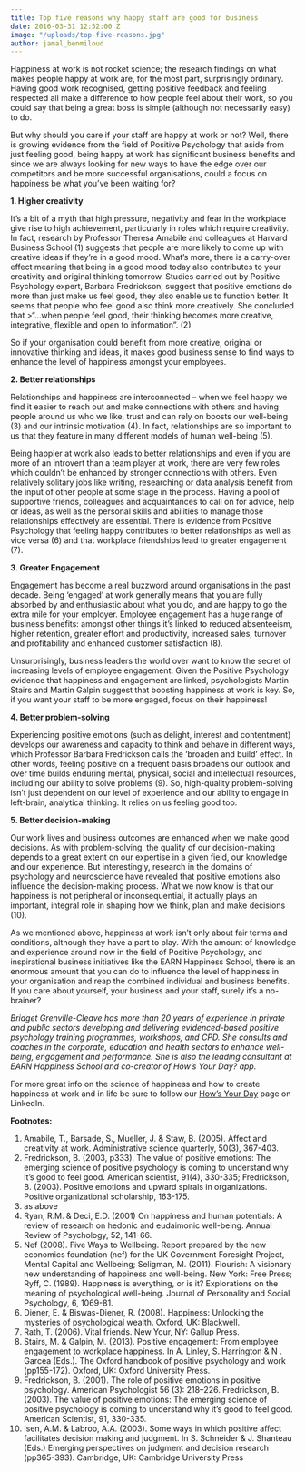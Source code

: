 ```yaml
---
title: Top five reasons why happy staff are good for business
date: 2016-03-31 12:52:00 Z
image: "/uploads/top-five-reasons.jpg"
author: jamal_benmiloud
---
```


Happiness at work is not rocket science; the research findings on what makes people happy at work are, for the most part, surprisingly ordinary. Having good work recognised, getting positive feedback and feeling respected all make a difference to how people feel about their work, so you could say that being a great boss is simple (although not necessarily easy) to do. 

But why should you care if your staff are happy at work or not? Well, there is growing evidence from the field of Positive Psychology that aside from just feeling good, being happy at work has significant business benefits and since we are always looking for new ways to have the edge over our competitors and be more successful organisations, could a focus on happiness be what you’ve been waiting for?

**1. Higher creativity**

It’s a bit of a myth that high pressure, negativity and fear in the workplace give rise to high achievement, particularly in roles which require creativity. In fact, research by Professor Theresa Amabile and colleagues at Harvard Business School (1)  suggests that people are more likely to come up with creative ideas if they’re in a good mood. What’s more, there is a carry-over effect meaning that being in a good mood today also contributes to your creativity and original thinking tomorrow. 
Studies carried out by Positive Psychology expert, Barbara Fredrickson, suggest that positive emotions do more than just make us feel good, they also enable us to function better. It seems that people who feel good also think more creatively. She concluded that >“…when people feel good, their thinking becomes more creative, integrative, flexible and open to information”. (2)

So if your organisation could benefit from more creative, original or innovative thinking and ideas, it makes good business sense to find ways to enhance the level of happiness amongst your employees.

**2. Better relationships**

Relationships and happiness are interconnected – when we feel happy we find it easier to reach out and make connections with others and having people around us who we like, trust and can rely on boosts our well-being (3)  and our intrinsic motivation (4). In fact, relationships are so important to us that they feature in many different models of human well-being (5). 

Being happier at work also leads to better relationships and even if you are more of an introvert than a team player at work, there are very few roles which couldn’t be enhanced by stronger connections with others. Even relatively solitary jobs like writing, researching or data analysis benefit from the input of other people at some stage in the process. Having a pool of supportive friends, colleagues and acquaintances to call on for advice, help or ideas, as well as the personal skills and abilities to manage those relationships effectively are essential. There is evidence from Positive Psychology that feeling happy contributes to better relationships as well as vice versa (6)  and that workplace friendships lead to greater engagement (7). 

**3. Greater Engagement**

Engagement has become a real buzzword around organisations in the past decade. Being ‘engaged’ at work generally means that you are fully absorbed by and enthusiastic about what you do, and are happy to go the extra mile for your employer. Employee engagement has a huge range of business benefits: amongst other things it’s linked to reduced absenteeism, higher retention, greater effort and productivity, increased sales, turnover and profitability and enhanced customer satisfaction (8). 

Unsurprisingly, business leaders the world over want to know the secret of increasing levels of employee engagement. Given the Positive Psychology evidence that happiness and engagement are linked, psychologists Martin Stairs and Martin Galpin suggest that boosting happiness at work is key. So, if you want your staff to be more engaged, focus on their happiness!

**4. Better problem-solving**

Experiencing positive emotions (such as delight, interest and contentment) develops our awareness and capacity to think and behave in different ways, which Professor Barbara Fredrickson calls the ‘broaden and build’ effect. In other words, feeling positive on a frequent basis broadens our outlook and over time builds enduring mental, physical, social and intellectual resources, including our ability to solve problems (9).  So, high-quality problem-solving isn’t just dependent on our level of experience and our ability to engage in left-brain, analytical thinking. It relies on us feeling good too.

**5. Better decision-making**

Our work lives and business outcomes are enhanced when we make good decisions. As with problem-solving, the quality of our decision-making depends to a great extent on our expertise in a given field, our knowledge and our experience. But interestingly, research in the domains of psychology and neuroscience have revealed that positive emotions also influence the decision-making process. What we now know is that our happiness is not peripheral or inconsequential, it actually plays an important, integral role in shaping how we think, plan and make decisions (10). 

As we mentioned above, happiness at work isn’t only about fair terms and conditions, although they have a part to play. With the amount of knowledge and experience around now in the field of Positive Psychology, and inspirational business initiatives like the EARN Happiness School, there is an enormous amount that you can do to influence the level of happiness in your organisation and reap the combined individual and business benefits. If you care about yourself, your business and your staff, surely it’s a no-brainer?

*Bridget Grenville-Cleave has more than 20 years of experience in private and public sectors developing and delivering evidenced-based positive psychology training programmes, workshops, and CPD. She consults and coaches in the corporate, education and health sectors to enhance well-being, engagement and performance. She is also the leading consultant at EARN Happiness School and co-creator of How’s Your Day? app.*

For more great info on the science of happiness and how to create happiness at work and in life be sure to follow our [How’s Your Day](https://www.linkedin.com/company/how%27s-your-day-?trk=biz-brand-tree-co-name) page on LinkedIn.

**Footnotes:**
1. Amabile, T., Barsade, S., Mueller, J. & Staw, B. (2005). Affect and creativity at work. Administrative science quarterly, 50(3), 367-403.
2. Fredrickson, B. (2003, p333). The value of positive emotions: The emerging science of positive psychology is coming to understand why it’s good to feel good. American scientist, 91(4), 330-335; Fredrickson, B. (2003). Positive emotions and upward spirals in organizations. Positive organizational scholarship, 163-175.
3. as above
4. Ryan, R.M. & Deci, E.D. (2001) On happiness and human potentials: A review of research on hedonic and eudaimonic well-being. Annual Review of Psychology, 52, 141-66.
5. Nef (2008). Five Ways to Wellbeing. Report prepared by the new economics foundation (nef) for the UK Government Foresight Project, Mental Capital and Wellbeing; Seligman, M. (2011). Flourish: A visionary new understanding of happiness and well-being. New York: Free Press; Ryff, C. (1989). Happiness is everything, or is it? Explorations on the meaning of psychological well-being. Journal of Personality and Social Psychology, 6, 1069-81.
6. Diener, E. & Biswas-Diener, R. (2008). Happiness: Unlocking the mysteries of psychological wealth. Oxford, UK: Blackwell.
7. Rath, T. (2006). Vital friends. New Your, NY: Gallup Press.
8. Stairs, M. & Galpin, M. (2013). Positive engagement: From employee engagement to workplace happiness. In A. Linley, S. Harrington & N . Garcea (Eds.). The Oxford handbook of positive psychology and work (pp155-172). Oxford, UK: Oxford University Press.
9. Fredrickson, B. (2001). The role of positive emotions in positive psychology. American Psychologist 56 (3): 218–226. Fredrickson, B. (2003). The value of positive emotions: The emerging science of positive psychology is coming to understand why it’s good to feel good. American Scientist, 91, 330-335.
10. Isen, A.M. & Labroo, A.A. (2003). Some ways in which positive affect facilitates decision making and judgment. In S. Schneider & J. Shanteau (Eds.) Emerging perspectives on judgment and decision research (pp365-393). Cambridge, UK: Cambridge University Press